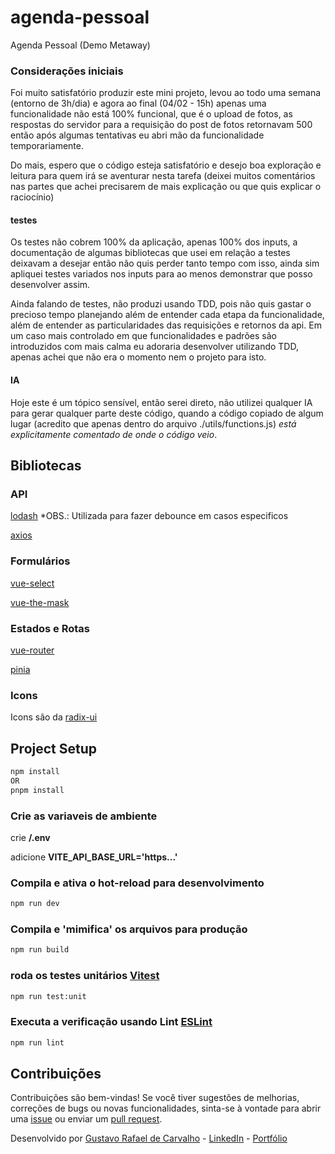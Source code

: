 # agenda-pessoal

Agenda Pessoal (Demo Metaway)

### Considerações iniciais

Foi muito satisfatório produzir este mini projeto, levou ao todo uma semana (entorno de 3h/dia) e agora ao final (04/02 - 15h) apenas uma funcionalidade não está 100% funcional, que é o upload de fotos, as respostas do servidor para a requisição do post de fotos retornavam 500 então após algumas tentativas eu abri mão da funcionalidade temporariamente.

Do mais, espero que o código esteja satisfatório e desejo boa exploração e leitura para quem irá se aventurar nesta tarefa (deixei muitos comentários nas partes que achei precisarem de mais explicação ou que quis explicar o raciocínio)

#### testes

Os testes não cobrem 100% da aplicação, apenas 100% dos inputs, a documentação de algumas bibliotecas que usei em relação a testes deixavam a desejar então não quis perder tanto tempo com isso, ainda sim apliquei testes variados nos inputs para ao menos demonstrar que posso desenvolver assim.

Ainda falando de testes, não produzi usando TDD, pois não quis gastar o precioso tempo planejando além de entender cada etapa da funcionalidade, além de entender as particularidades das requisições e retornos da api. Em um caso mais controlado em que funcionalidades e padrões são introduzidos com mais calma eu adoraria desenvolver utilizando TDD, apenas achei que não era o momento nem o projeto para isto.

#### IA

Hoje este é um tópico sensível, então serei direto, não utilizei qualquer IA para gerar qualquer parte deste código, quando a código copiado de algum lugar (acredito que apenas dentro do arquivo ./utils/functions.js) *está explicitamente comentado de onde o código veio*.

## Bibliotecas

### API

[lodash](https://www.npmjs.com/package/lodash) *OBS.: Utilizada para fazer debounce em casos especificos

[axios](https://www.npmjs.com/package/axios)

### Formulários

[vue-select](https://www.npmjs.com/package/vue-select)

[vue-the-mask](https://www.npmjs.com/package/vue-the-mask)

### Estados e Rotas

[vue-router](https://www.npmjs.com/package/vue-router)

[pinia](https://www.npmjs.com/package/pinia)

### Icons

Icons são da [radix-ui](https://www.radix-ui.com/icons)

## Project Setup

```sh
npm install
OR
pnpm install
```

### Crie as variaveis de ambiente

crie **/.env**

adicione **VITE_API_BASE_URL='https...'**

### Compila e ativa o hot-reload para desenvolvimento

```sh
npm run dev
```

### Compila e 'mimifica' os arquivos para produção

```sh
npm run build
```

### roda os testes unitários [Vitest](https://vitest.dev/)

```sh
npm run test:unit
```

### Executa a verificação usando Lint [ESLint](https://eslint.org/)

```sh
npm run lint
```

## Contribuições

Contribuições são bem-vindas! Se você tiver sugestões de melhorias, correções de bugs ou novas funcionalidades, sinta-se à vontade para abrir uma [issue](https://github.com/GustavoRCarvalho/agenda-pessoal/issues) ou enviar um [pull request](https://github.com/GustavoRCarvalho/agenda-pessoal/pulls).

Desenvolvido por [Gustavo Rafael de Carvalho](https://github.com/GustavoRCarvalho) - [LinkedIn](https://www.linkedin.com/in/gustavo-carvalho-0/) - [Portfólio](https://portfolio.gustavocarvalho.dev.br/)
